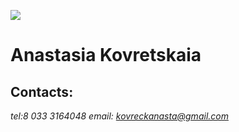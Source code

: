 ![](https://static4.depositphotos.com/1000674/349/i/950/depositphotos_3498097-stock-photo-resume.jpg)
# **Anastasia Kovretskaia**
## Contacts: 
 *tel:8 033 3164048*
 *email: kovreckanasta@gmail.com*
